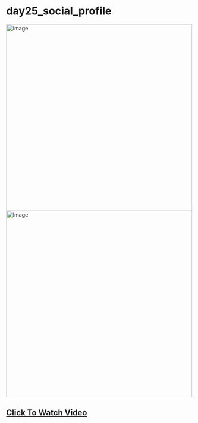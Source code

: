 # day25_social_profile


<img src="https://github.com/justatulcodes/day25_social_profile/assets/106759388/619cd4f0-2422-4a6e-94d6-db0d6ca5266b" alt="Image" width="500" height="500">

<img src="https://github.com/justatulcodes/day25_social_profile/assets/106759388/87f2749f-66e4-42cd-bafb-1d5779d22314" alt="Image" width="500" height="500">

## [Click To Watch Video](https://www.youtube.com/watch?v=Ta6AW5v9yag)
